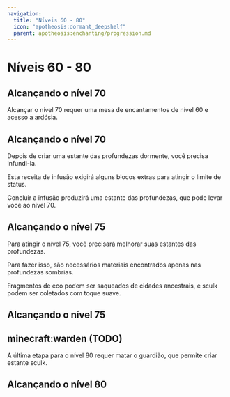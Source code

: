 ```yaml
---
navigation:
  title: "Níveis 60 - 80"
  icon: "apotheosis:dormant_deepshelf"
  parent: apotheosis:enchanting/progression.md
---
```


# Níveis 60 - 80

## Alcançando o nível 70

Alcançar o nível 70 requer uma mesa de encantamentos de nível 60 e acesso a ardósia.

<Recipe id="apotheosis:dormant_deepshelf" />

## Alcançando o nível 70

Depois de criar uma <Color id="blue">estante das profundezas dormente</Color>, você precisa infundi-la.

Esta receita de infusão exigirá alguns blocos extras para atingir o limite de status.

Concluir a infusão produzirá uma <Color id="blue">estante das profundezas</Color>, que pode levar você ao nível 70.

## Alcançando o nível 75

Para atingir o nível 75, você precisará melhorar suas estantes das profundezas.

Para fazer isso, são necessários materiais encontrados apenas nas <Color id="blue">profundezas sombrias</Color>.

<Color id="blue">Fragmentos de eco</Color> podem ser saqueados de cidades ancestrais, e <Color id="blue">sculk</Color> podem ser coletados com toque suave.

## Alcançando o nível 75



<Recipe id="apotheosis:echoing_deepshelf" />

<Recipe id="apotheosis:soul_touched_deepshelf" />

## minecraft:warden (TODO)

<GameScene zoom={3.8}>
  <Entity id="minecraft:warden" />
</GameScene>

A última etapa para o nível 80 requer matar o <Color id="blue">guardião</Color>, que permite criar <Color id="blue">estante sculk</Color>.

## Alcançando o nível 80



<Recipe id="apotheosis:echoing_sculkshelf" />

<Recipe id="apotheosis:soul_touched_sculkshelf" />

